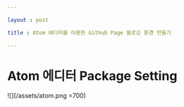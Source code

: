 ```yaml
---

layout : post

title : Atom 에디터를 이용한 Github Page 블로깅 환경 만들기

---
```


Atom 에디터 Package Setting
===========================

![](/assets/atom.png =700)
